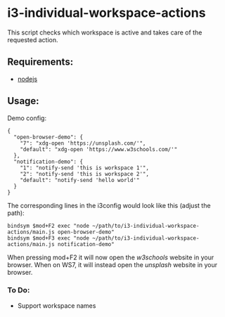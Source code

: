 # i3-individual-workspace-actions

This script checks which workspace is active and takes care of the requested action.

## Requirements:

* [nodejs](https://nodejs.org/en/download/package-manager/)

## Usage:
Demo config:
```
{
  "open-browser-demo": {
    "7": "xdg-open 'https://unsplash.com/'",
    "default": "xdg-open 'https://www.w3schools.com/'"
  },
  "notification-demo": {
    "1": "notify-send 'this is workspace 1'",
    "2": "notify-send 'this is workspace 2'",
    "default": "notify-send 'hello world'"
  }
}
```

The corresponding lines in the i3config would look like this (adjust the path):
```
bindsym $mod+F2 exec "node ~/path/to/i3-individual-workspace-actions/main.js open-browser-demo"
bindsym $mod+F3 exec "node ~/path/to/i3-individual-workspace-actions/main.js notification-demo"
```

When pressing mod+F2 it will now open the *w3schools* website in your browser. When on WS7, it will instead open the *unsplash* website in your browser.

### To Do:
* Support workspace names
